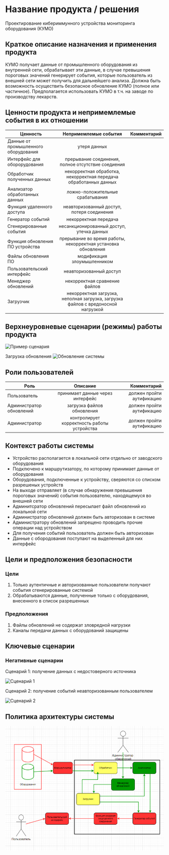 # Название продукта / решения

Проектирование кибериммунного устройства мониторинга оборудования (КУМО)

## Краткое описание назначения и применения продукта

КУМО получает данные от промышленного оборудования из внутренней сети, обрабатывает эти данные, в
случае превышения пороговых значений генерирует события, которые пользователь из внешней сети может
получить для дальнейшего анализа. Должна быть возможность осуществить безопасное обновление КУМО
(полное или частичное).
Предполагается использовать КУМО в т.ч. на заводе по производству лекарств.


## Ценности продукта и непримемлемые события в их отношении

| Ценность      | Непримемлемые события | Комментарий  |
| ------------- |:-------------:| -----:|
| Данные от промышленного оборудования      | утеря данных |  |
| Интерфейс для оборорудования      | прерывание соединения, полное отсутствие соедиения |  |
| Обработчик полученных данных      | некорректная обработка, некорректная передача обработанных данных |  |
| Анализатор обработанных данных      | ложно-положительные срабатывания |  |
| Функция удаленного доступа      | неавторизованный доступ, потеря соединения |  |
| Генератор событий     | некорректная передача |  |
| Сгенерированные события       | несанкционированный доступ, утечка данных |  |
| Функция обновления ПО устройства     | прерывание во время работы, некорректная установка обновления |  |
| Файлы обновления ПО      | модификация злоумышленником |  |
| Пользовательский интерфейс    | неавторизованный доступ |  |
| Менеджер обновлений    | некорректная сравнение файлов |  |
| Загрузчик    | некорректная загрузка, неполная загрузка, загрузка файлов с вредоносной нагрузкой |  |

## Верхнеуровневые сценарии (режимы) работы продукта

![Пример сценария](https://www.plantuml.com/plantuml/png/ZP8nRi9044NxFSMAFXUWYBZAO5QH9MEGTrFG4L8GYKY9b3wvWaDOGK0sL_XxeypkAB6XIcMD_FwV-TyUMKULkvyMQaAEncID7k0TdsZ3CZnYXnPRr6XmW1zeijekh3DJDMTLdkLpAfq8mfAnA5k5DSF71C_65Osls5SqJ9wOsQCEgxWeiLHIiR1Ny1iyupwQ2wh30rhUjk7nWE-al3EbgSWPHPcRLQpwOEGKdh6NwndrSKvmLkIcT4f93drpAqSETTp3V2z8ojs43Rp6hXjK4lILbweZwWwHLCpyorde2rtTrTMz_eiyvBHdzlNOSYLFyFAbDCwnB5xw5IkGf-O-6cvZBLHu6QXVcsWfnGpx1JEZrCYK4_u_VW00)

Загрузка обновления ![Обновление системы](https://www.plantuml.com/plantuml/png/bP51QeD058RtxnH3zhb05YLNcIPI1BKXJXRTcLhemaANtHHARp1DQpKQUuR_tQZFoH0bX48HaU5zd__lSvuQlJQRE2AzCBThDS4RVj3o4ofvxc3v7cL_dYYTgaKK1ecXbIZX8bpfn8ZmAa0dznU-KNAcnFj0v-pMZMhidHqdD-ipzmKMdvnnZeeV1MmS62RIAefegOs-rcaWu3jgthek1rW7fNUf2M8YEfPIqoiNC5Fy08izsej5g6U4zRhGMxaA0HhKIXXxyhcGuH3B1HqTDVLH_vDzy61cGkxG-MRbIUqBdybo78yFVt-QNzziLCQNozqhhJSRpicpuusW6duA6jWBOVnCHFCWMMxYw1S0)

## Роли пользователей

| Роль | Описание | Комментарий  |
| ------------- |:-------------:| -----:|
| Пользователь      | принимает данные через интерфейс | должен пройти аутификацию |
| Администратор обновлений      | загрузка файлов обновления | должен пройти аутификацию |
| Администратор       | контролирует корректность работы устройства | должен пройти аутификацию |

## Контекст работы системы

- Устройство располагается в локальной сети отдельно от заводского оборудования
- Подключено к маршрутизатору, по которому принимает данные от оборудования
- Оборудования, подключенные к устройству, сверяются со списком разрешеных устройств
- На выходе отправляет (в случае обнаружения превышения пороговых значений) события пользователю, находящемуся во внешней сети
- Админитсратор обновлений пересылает файл обновлений из локальной сети
- Администратор обновлений должен быть авторизован в системе 
- Администратору обновлений запрещено проводить прочие операции над устройством
- Для получения событий пользователь должен быть авторизован
- Данные с обородования поступают на выделенный для них интерфейс

## Цели и предположения безопасности

### Цели

1. Только аутентичные и авторизованные пользователи получают события сгенерированные системой
2. Обрабатываются данные, полученные только с оборудования, внесенного в список разрешенных

### Предположения

1. Файлы обновлений не содержат зловредной нагрузки
2. Каналы передачи данных с оборудований защищены

## Ключевые сценарии

### Негативные сценарии

Сценарий 1: получение данных с недостоверного источника

 ![Сценарий 1](https://www.plantuml.com/plantuml/png/ZL9DJW8n6Dtt50skkG0BmptKHO76aC10Pkg27U824qmqSQzNg4ZZ267c2gytyhKL1rYvcUPBty_tNgTR69MRk_5839HHFLLesS8RFb3vkN_01XNMiDYZX9Cy-2dn9QypIOp3ZlUVgAI_HusItoriIwf25hF2wB6yoFL0JEamx0-dAZD9tCzXeyN2BoctZOn9BrUzC-mB7IrDQ0dh5s6fY5MP6isAC_0hN5WmY2TesAgYsufZYU_8lDMPpfNHGlND92VhdP2TVw91J4ge2tC4zqT3dHaXViEqhqAScykqQYVMWUeuJcngxrUXfaqpY4YGxOPvoc9f3IHb8-PVoWbzmhDDQStrN_0ECzVKTLYpc4UumzlMeRBqd5YdKx8LQlbbGlddbZZ81CbKJ-UuPc94LsS3_b0_)
 
 Сценарий 2: получение событий неавторизованным пользователем

 ![Сценарий 2](https://www.plantuml.com/plantuml/png/ZP9DJiCm58JtFeLLrbmW2zIhE8c58gLf5Pj5Tw4iYbGaa5Z36KoeHN-Kz0hZ6_5YAqt8YbNqx6_cQSQPAorA_R38MIgqY8MIV8PFVA5rbNl27Yrg63GumCwuK5ojbPOBjY9LbcGhKUWWS1MCbstSbk2JXvTnAU89-uQ6o3CnFp1kqotoh2X4lbOJ-1sMSEkg7kNk4Irjsz5umD4hxsKXIw4b4ubUbgJw89L17HH-KP-YSJiSEIvqS7Ol_GM1jfkzMv9dadRVb39bBAJbjtSXIiJH4DgEurvzBST-69WNZ9GJrGbcG49sOlxb7EW_EZEKEbnVYuceamlvMjHKt3DiU4_V0nst-FOz-2-dKiZBRGFbNcUij-aiGplH-1c8ONDPfFGJ_G80)

## Политика архитектуры системы

![Политика архитектуры](politic.png)
